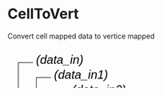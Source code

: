 
# CellToVert
Convert cell mapped data to vertice mapped

<svg width="2040.0" height="330" >
<style>.text { font: normal 24.0px sans-serif;}tspan{ font: italic 24.0px sans-serif;}.moduleName{ font: italic 30px sans-serif;}</style>
<rect x="0" y="120" width="204.0" height="90" rx="5" ry="5" style="fill:#64c8c8ff;" />
<rect x="6.0" y="120" width="30" height="30" rx="0" ry="0" style="fill:#c81e1eff;" >
<title>data_in</title></rect>
<rect x="21.0" y="30" width="1.0" height="90" rx="0" ry="0" style="fill:#000000;" />
<rect x="21.0" y="30" width="30" height="1.0" rx="0" ry="0" style="fill:#000000;" />
<text x="57.0" y="33.0" class="text" ><tspan> (data_in)</tspan></text>
<rect x="42.0" y="120" width="30" height="30" rx="0" ry="0" style="fill:#c81e1eff;" >
<title>data_in1</title></rect>
<rect x="57.0" y="60" width="1.0" height="60" rx="0" ry="0" style="fill:#000000;" />
<rect x="57.0" y="60" width="30" height="1.0" rx="0" ry="0" style="fill:#000000;" />
<text x="93.0" y="63.0" class="text" ><tspan> (data_in1)</tspan></text>
<rect x="78.0" y="120" width="30" height="30" rx="0" ry="0" style="fill:#c81e1eff;" >
<title>data_in2</title></rect>
<rect x="93.0" y="90" width="1.0" height="30" rx="0" ry="0" style="fill:#000000;" />
<rect x="93.0" y="90" width="30" height="1.0" rx="0" ry="0" style="fill:#000000;" />
<text x="129.0" y="93.0" class="text" ><tspan> (data_in2)</tspan></text>
<rect x="6.0" y="180" width="30" height="30" rx="0" ry="0" style="fill:#c8c81eff;" >
<title>data_out</title></rect>
<rect x="21.0" y="210" width="1.0" height="90" rx="0" ry="0" style="fill:#000000;" />
<rect x="21.0" y="300" width="30" height="1.0" rx="0" ry="0" style="fill:#000000;" />
<text x="57.0" y="303.0" class="text" ><tspan> (data_out)</tspan></text>
<rect x="42.0" y="180" width="30" height="30" rx="0" ry="0" style="fill:#c8c81eff;" >
<title>data_out1</title></rect>
<rect x="57.0" y="210" width="1.0" height="60" rx="0" ry="0" style="fill:#000000;" />
<rect x="57.0" y="270" width="30" height="1.0" rx="0" ry="0" style="fill:#000000;" />
<text x="93.0" y="273.0" class="text" ><tspan> (data_out1)</tspan></text>
<rect x="78.0" y="180" width="30" height="30" rx="0" ry="0" style="fill:#c8c81eff;" >
<title>data_out2</title></rect>
<rect x="93.0" y="210" width="1.0" height="30" rx="0" ry="0" style="fill:#000000;" />
<rect x="93.0" y="240" width="30" height="1.0" rx="0" ry="0" style="fill:#000000;" />
<text x="129.0" y="243.0" class="text" ><tspan> (data_out2)</tspan></text>
<text x="6.0" y="175.5" class="moduleName" >CellToVert</text></svg>

